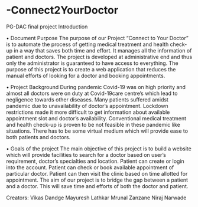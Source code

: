 # -Connect2YourDoctor
PG-DAC final project
Introduction

• Document Purpose The purpose of our Project “Connect to Your Doctor” is to automate the process of getting medical treatment and health check-up in a way that saves both time and effort. It manages all the information of patient and doctors. The project is developed at administrative end and thus only the administrator is guaranteed to have access to everything. The purpose of this project is to create a web application that reduces the manual efforts of looking for a doctor and booking appointments.

• Project Background During pandemic Covid-19 was on high priority and almost all doctors were on duty at Covid-19care centre’s which lead to negligence towards other diseases. Many patients suffered amidst pandemic due to unavailability of doctor’s appointment. Lockdown restrictions made it more difficult to get information about available appointment slot and doctor’s availability. Conventional medical treatment and health check-up is proven to be not feasible in these pandemic like situations. There has to be some virtual medium which will provide ease to both patients and doctors.

• Goals of the project The main objective of this project is to build a website which will provide facilities to search for a doctor based on user’s requirement, doctor’s specialties and location. Patient can create or login into the account. Patient can check or book available appointment of particular doctor. Patient can then visit the clinic based on time allotted for appointment. The aim of our project is to bridge the gap between a patient and a doctor. This will save time and efforts of both the doctor and patient.

Creators: Vikas Dandge Mayuresh Lathkar Mrunal Zanzane Niraj Narwade
